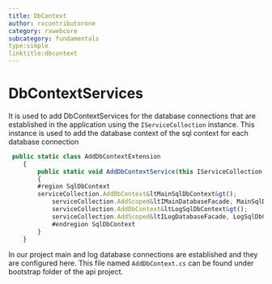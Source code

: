 ```yaml
---
title: DbContext
author: rxcontributorone
category: rxwebcore
subcategory: fundamentals
type:simple
linktitle:dbcontext
--- 
```


# DbContextServices
It is used to add DbContextServices for the database connections that are established in the application using the `IServiceCollection` instance.
This instance is used to add the database context of the sql context for each database connection

````js
 public static class AddDbContextExtension
    {
        public static void AddDbContextService(this IServiceCollection serviceCollection)
        {
	    #region SqlDbContext
	    serviceCollection.AddDbContext&ltMainSqlDbContext&gt();
            serviceCollection.AddScoped&ltIMainDatabaseFacade, MainSqlDbContext&gt();
            serviceCollection.AddDbContext&ltLogSqlDbContext&gt();
            serviceCollection.AddScoped&ltILogDatabaseFacade, LogSqlDbContext&gt();
            #endregion SqlDbContext         
        }
    }
````

In our project main and log database connections are established and they are configured here. This file named `AddDbContext.cs` can be found under bootstrap folder of the api project.